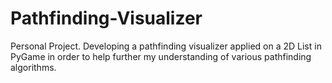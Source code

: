 # Pathfinding-Visualizer
Personal Project. Developing a pathfinding visualizer applied on a 2D List in PyGame in order to help further my understanding of various pathfinding algorithms.  
